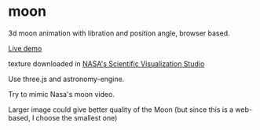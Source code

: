 # moon

3d moon animation with libration and position angle, browser based.

[Live demo](https://yingchangj.github.io/moon)

texture downloaded in [NASA's Scientific Visualization Studio](https://svs.gsfc.nasa.gov/4720/)

Use three.js and astronomy-engine.

Try to mimic Nasa's moon video.

Larger image could give better quality of the Moon (but since this is a web-based, I choose the smallest one)
